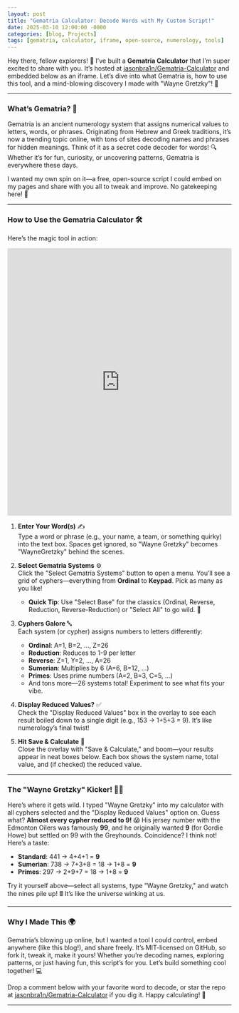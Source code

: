 ```yaml
---
layout: post
title: "Gematria Calculator: Decode Words with My Custom Script!"
date: 2025-03-10 12:00:00 -0000
categories: [blog, Projects]
tags: [gematria, calculator, iframe, open-source, numerology, tools]
---
```


Hey there, fellow explorers! 🌟 I’ve built a **Gematria Calculator** that I’m super excited to share with you. It’s hosted at [jasonbra1n/Gematria-Calculator](https://github.com/jasonbra1n/Gematria-Calculator) and embedded below as an iframe. Let’s dive into what Gematria is, how to use this tool, and a mind-blowing discovery I made with "Wayne Gretzky"! 🏒

---

### What’s Gematria? 🤔
Gematria is an ancient numerology system that assigns numerical values to letters, words, or phrases. Originating from Hebrew and Greek traditions, it’s now a trending topic online, with tons of sites decoding names and phrases for hidden meanings. Think of it as a secret code decoder for words! 🔍 Whether it’s for fun, curiosity, or uncovering patterns, Gematria is everywhere these days.

I wanted my own spin on it—a free, open-source script I could embed on my pages and share with you all to tweak and improve. No gatekeeping here! 🙌

---

### How to Use the Gematria Calculator 🛠️
Here’s the magic tool in action:

<iframe src="https://jasonbra1n.github.io/gematria-calculator/" width="100%" height="600" frameborder="0" style="border: none;"></iframe>

1. **Enter Your Word(s)** ✍️  
   Type a word or phrase (e.g., your name, a team, or something quirky) into the text box. Spaces get ignored, so "Wayne Gretzky" becomes "WayneGretzky" behind the scenes.

2. **Select Gematria Systems** ⚙️  
   Click the "Select Gematria Systems" button to open a menu. You’ll see a grid of cyphers—everything from **Ordinal** to **Keypad**. Pick as many as you like!  
   - **Quick Tip**: Use "Select Base" for the classics (Ordinal, Reverse, Reduction, Reverse-Reduction) or "Select All" to go wild. 🌈

3. **Cyphers Galore** 🔤  
   Each system (or cypher) assigns numbers to letters differently:
   - **Ordinal**: A=1, B=2, ..., Z=26
   - **Reduction**: Reduces to 1-9 per letter
   - **Reverse**: Z=1, Y=2, ..., A=26
   - **Sumerian**: Multiplies by 6 (A=6, B=12, ...)
   - **Primes**: Uses prime numbers (A=2, B=3, C=5, ...)
   - And tons more—26 systems total! Experiment to see what fits your vibe.

4. **Display Reduced Values?** ✅  
   Check the "Display Reduced Values" box in the overlay to see each result boiled down to a single digit (e.g., 153 → 1+5+3 = 9). It’s like numerology’s final twist!

5. **Hit Save & Calculate** 🚀  
   Close the overlay with "Save & Calculate," and boom—your results appear in neat boxes below. Each box shows the system name, total value, and (if checked) the reduced value.

---

### The "Wayne Gretzky" Kicker! 🏒✨
Here’s where it gets wild. I typed "Wayne Gretzky" into my calculator with all cyphers selected and the "Display Reduced Values" option on. Guess what? **Almost every cypher reduced to 9!** 😱 His jersey number with the Edmonton Oilers was famously **99**, and he originally wanted **9** (for Gordie Howe) but settled on 99 with the Greyhounds. Coincidence? I think not! Here’s a taste:

- **Standard**: 441 → 4+4+1 = **9**
- **Sumerian**: 738 → 7+3+8 = 18 → 1+8 = **9**
- **Primes**: 297 → 2+9+7 = 18 → 1+8 = **9**

Try it yourself above—select all systems, type "Wayne Gretzky," and watch the nines pile up! 🖩 It’s like the universe winking at us.

---

### Why I Made This 🌍
Gematria’s blowing up online, but I wanted a tool I could control, embed anywhere (like this blog!), and share freely. It’s MIT-licensed on GitHub, so fork it, tweak it, make it yours! Whether you’re decoding names, exploring patterns, or just having fun, this script’s for you. Let’s build something cool together! 💻

Drop a comment below with your favorite word to decode, or star the repo at [jasonbra1n/Gematria-Calculator](https://github.com/jasonbra1n/Gematria-Calculator) if you dig it. Happy calculating! 🎉

---
